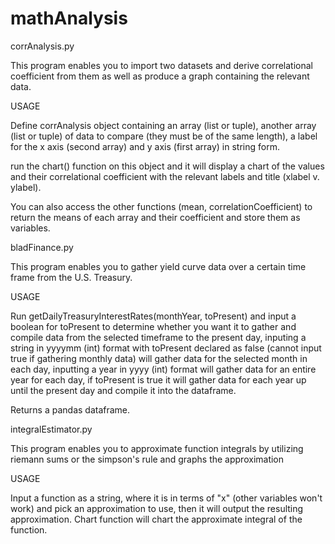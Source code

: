 # mathAnalysis

corrAnalysis.py

This program enables you to import two datasets and derive correlational coefficient from them as well as produce a graph containing the relevant data.

USAGE

Define corrAnalysis object containing an array (list or tuple), another array (list or tuple) of data to compare (they must be of the same length), a label for the x axis (second array) and y axis (first array) in string form.

run the chart() function on this object and it will display a chart of the values and their correlational coefficient with the relevant labels and title (xlabel v. ylabel).

You can also access the other functions (mean, correlationCoefficient) to return the means of each array and their coefficient and store them as variables.


bladFinance.py

This program enables you to gather yield curve data over a certain time frame from the U.S. Treasury.

USAGE

Run getDailyTreasuryInterestRates(monthYear, toPresent) and input a boolean for toPresent to determine whether you want it to gather and compile data from the selected timeframe to the present day, inputing a string in yyyymm (int) format with toPresent declared as false (cannot input true if gathering monthly data) will gather data for the selected month in each day, inputting a year in yyyy (int) format will gather data for an entire year for each day, if toPresent is true it will gather data for each year up until the present day and compile it into the dataframe.

Returns a pandas dataframe.


integralEstimator.py

This program enables you to approximate function integrals by utilizing riemann sums or the simpson's rule and graphs the approximation

USAGE

Input a function as a string, where it is in terms of "x" (other variables won't work) and pick an approximation to use, then it will output the resulting approximation. Chart function will chart the approximate integral of the function.
